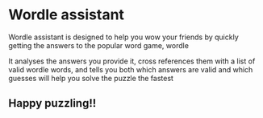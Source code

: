 # Wordle assistant

Wordle assistant is designed to help you wow your friends by quickly getting the answers to the popular word game, wordle 

It analyses the answers you provide it, cross references them with a list of valid wordle words, and tells you both which answers are valid and which guesses will help you solve the puzzle the fastest

## Happy puzzling!! 
